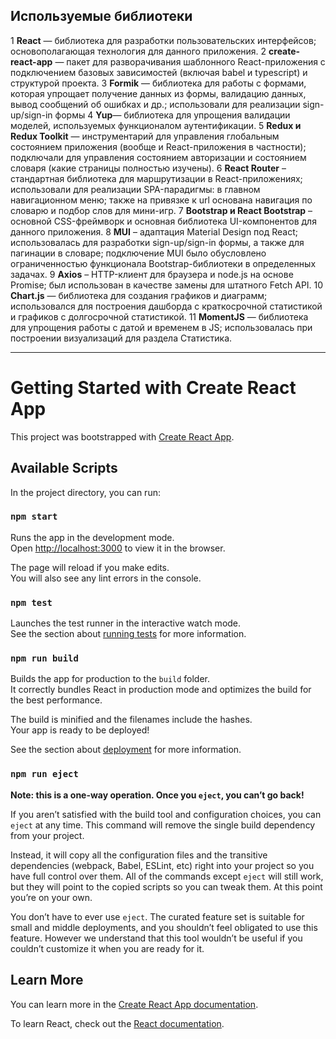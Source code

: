## Используемые библиотеки 

1 **React** — библиотека для разработки пользовательских интерфейсов; основополагающая технология для данного приложения.
2 **create-react-app** — пакет для разворачивания шаблонного React-приложения с подключением базовых зависимостей (включая babel и typescript) и структурой проекта.
3 **Formik** — библиотека для работы с формами, которая упрощает получение данных из формы, валидацию данных, вывод сообщений об ошибках и др.; использовали для реализации sign-up/sign-in формы
4 **Yup**— библиотека для упрощения валидации моделей, используемых функционалом аутентификации.
5 **Redux и Redux Toolkit** — инструментарий для управления глобальным состоянием приложения (вообще и React-приложения в частности); подключали для управления состоянием авторизации и состоянием словаря (какие страницы полностью изучены). 
6 **React Router** – стандартная библиотека для маршрутизации в React-приложениях; использовали для реализации SPA-парадигмы: в главном навигационном меню; также на привязке к url основана навигация по словарю и подбор слов для мини-игр.
7 **Bootstrap и React Bootstrap** – основной CSS-фреймворк и основная библиотека UI-компонентов для данного приложения.
8 **MUI** – адаптация Material Design под React; использовалась для разработки sign-up/sign-in формы, а также для пагинации в словаре; подключение MUI было обусловлено ограниченностью функционала Bootstrap-библиотеки в определенных задачах.
9 **Axios** – HTTP-клиент для браузера и node.js на основе Promise; был использован в качестве замены для штатного Fetch API.
10 **Chart.js** — библиотека для создания графиков и диаграмм; использовался для построения дашборда с краткосрочной статистикой и графиков с долгосрочной статистикой.
11 **MomentJS** — библиотека для упрощения работы с датой и временем в JS; использовалась при построении визуализаций для раздела Статистика.

---
# Getting Started with Create React App

This project was bootstrapped with [Create React App](https://github.com/facebook/create-react-app).

## Available Scripts

In the project directory, you can run:

### `npm start`

Runs the app in the development mode.\
Open [http://localhost:3000](http://localhost:3000) to view it in the browser.

The page will reload if you make edits.\
You will also see any lint errors in the console.

### `npm test`

Launches the test runner in the interactive watch mode.\
See the section about [running tests](https://facebook.github.io/create-react-app/docs/running-tests) for more information.

### `npm run build`

Builds the app for production to the `build` folder.\
It correctly bundles React in production mode and optimizes the build for the best performance.

The build is minified and the filenames include the hashes.\
Your app is ready to be deployed!

See the section about [deployment](https://facebook.github.io/create-react-app/docs/deployment) for more information.

### `npm run eject`

**Note: this is a one-way operation. Once you `eject`, you can’t go back!**

If you aren’t satisfied with the build tool and configuration choices, you can `eject` at any time. This command will remove the single build dependency from your project.

Instead, it will copy all the configuration files and the transitive dependencies (webpack, Babel, ESLint, etc) right into your project so you have full control over them. All of the commands except `eject` will still work, but they will point to the copied scripts so you can tweak them. At this point you’re on your own.

You don’t have to ever use `eject`. The curated feature set is suitable for small and middle deployments, and you shouldn’t feel obligated to use this feature. However we understand that this tool wouldn’t be useful if you couldn’t customize it when you are ready for it.

## Learn More

You can learn more in the [Create React App documentation](https://facebook.github.io/create-react-app/docs/getting-started).

To learn React, check out the [React documentation](https://reactjs.org/).
